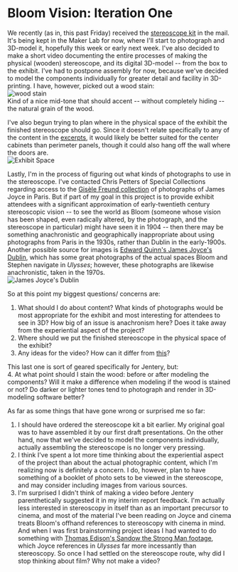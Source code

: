 # Bloom Vision: Iteration One

We recently (as in, this past Friday) received the [stereoscope kit](http://www.3dstereo.com/viewmaster/vn-holm.html) in the mail. It's being kept in the Maker Lab for now, where I'll start to photograph and 3D-model it, hopefully this week or early next week. I've also decided to make a short video documenting the entire processes of making the physical (wooden) stereoscope, and its digital 3D-model -- from the box to the exhibit. I've had to postpone assembly for now, because we've decided to model the components individually for greater detail and facility in 3D-printing. I have, however, picked out a wood stain:  
![wood stain](https://photos-1.dropbox.com/t/0/AADK0mwGDLwOSVCPkiGpgxm-D5eCpBkIauXNWkR9RR9wlQ/12/136690042/jpeg/32x32/7/_/1/2/WoodStain.jpg/7ghTELjAyD6IokmblZCdVUj3P91L1fsJQaRg_lygwkM?size=800x600)  
Kind of a nice mid-tone that should accent -- without completely hiding -- the natural grain of the wood.  

I've also begun trying to plan where in the physical space of the exhibit the finished stereoscope should go. Since it doesn't relate specifically to any of the content in the [excerpts](https://github.com/uvicmakerlab/LongNowOfUlysses/tree/master/pageExcerpts), it would likely be better suited for the center cabinets than perimeter panels, though it could also hang off the wall where the doors are.  
![Exhibit Space](https://photos-4.dropbox.com/t/0/AABN8fd6biZPY8jGGw3-Y_6b3eQm5SFyJgU3U6W2BaIllg/12/136690042/jpeg/32x32/7/_/1/2/ExhibitSpace4.jpg/8sWLRUNcgQ3oGzedyDO3uiPEPJ9yINDncslDCfJT32c?size=800x600)  

Lastly, I'm in the process of figuring out what kinds of photographs to use in the stereoscope. I've contacted Chris Petters of Special Collections regarding access to the 
[Gisèle Freund collection](http://contentdm.library.uvic.ca/cdm/search/collection/collection10) of photographs of James Joyce in Paris. But if part of my goal in this project is to provide exhibit attendees with a significant approximation of early-twentieth century stereoscopic vision -- to see the world as Bloom (someone whose vision has been shaped, even radically altered, by the photograph, and the stereoscope in particular) might have seen it in 1904 -- then there may be something anachronistic and geographically inappropriate about using photographs from Paris in the 1930s, rather than Dublin in the early-1900s. Another possible source for images is [Edward Quinn's James Joyce's Dublin](http://www.amazon.ca/James-Joyces-Dublin-Edward-Quinn/dp/0436395002), which has some great photographs of the actual spaces Bloom and Stephen navigate in *Ulysses*; however, these photographs are likewise anachronistic, taken in the 1970s.  
![James Joyce's Dublin](https://www.dropbox.com/home#!/lightbox/home/Bloom%20Vision%20--%20Holmes%20Stereoscope) 

So at this point my biggest questions/ concerns are:  
1. What should I do about content? What kinds of photographs would be most appropriate for the exhibit and most interesting for attendees to see in 3D? How big of an issue is anachronism here? Does it take away from the experiential aspect of the project?  
2. Where should we put the finished stereoscope in the physical space of the exhibit?  
3. Any ideas for the video? How can it differ from [this](http://www.youtube.com/watch?v=LQZlnFjBkws&feature=share&list=UUOks0hDQ02OK2yDKj2QOWTw)?

This last one is sort of geared specifically for Jentery, but:  
4. At what point should I stain the wood: before or after modeling the components? Will it make a difference when modeling if the wood is stained or not? Do darker or lighter tones tend to photograph and render in 3D-modeling software better?  

As far as some things that have gone wrong or surprised me so far:     
1. I should have ordered the stereoscope kit a bit earlier. My original goal was to have assembled it by our first draft presentations. On the other hand, now that we've decided to model the components individually, actually assembling the stereoscope is no longer very pressing.   
2. I think I've spent a lot more time thinking about the experiential aspect of the project than about the actual photographic content, which I'm realizing now is definitely a concern. I do, however, plan to have something of a booklet of photo sets to be viewed in the stereoscope, and may consider including images from various sources.     
3. I'm surprised I didn't think of making a video before Jentery parenthetically suggested it in my interim report feedback. I'm actually less interested in stereoscopy in itself than as an important precursor to cinema, and most of the material I've been reading on Joyce and cinema treats Bloom's offhand references to stereoscopy with cinema in mind. And when I was first brainstorming project ideas I had wanted to do something with [Thomas Edison's Sandow the Strong Man footage](http://www.youtube.com/watch?v=agvQxm_nPIw), which Joyce references in *Ulysses* far more incessantly than stereoscopy. So once I had settled on the stereoscope route, why did I stop thinking about film? Why not make a video?   
